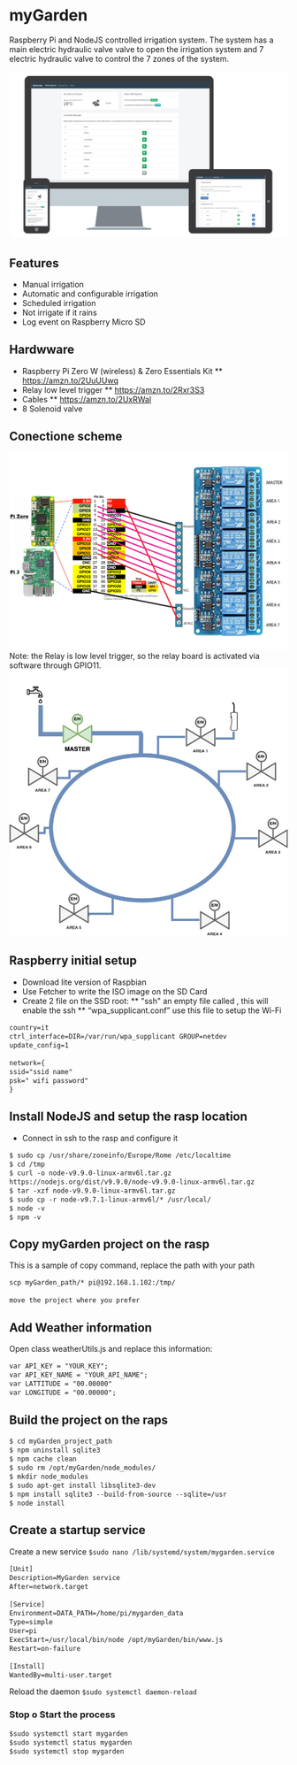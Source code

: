 # myGarden
Raspberry Pi and NodeJS controlled irrigation system.
The system has a main electric hydraulic valve valve to open the irrigation system and 7 electric hydraulic valve to control the 7 zones of the system.

![Alt text](images/mockup.jpg?raw=true "Scheme")

## Features
* Manual irrigation
* Automatic and configurable irrigation
* Scheduled irrigation
* Not irrigate if it rains
* Log event on Raspberry Micro SD

## Hardwware
* Raspberry Pi Zero W (wireless) & Zero Essentials Kit
** https://amzn.to/2UuUUwq
* Relay low level trigger
** https://amzn.to/2Rxr3S3
* Cables
** https://amzn.to/2UxRWal
* 8 Solenoid valve


## Conectione scheme
![Alt text](images/schema.jpg?raw=true "Scheme")
Note: the Relay is low level trigger, so the relay board is activated via software through GPIO11.
![Alt text](images/irrigazione.jpg?raw=true "Scheme")


## Raspberry initial setup
* Download lite version of Raspbian
* Use Fetcher to write the ISO image on the SD Card
* Create 2 file on the SSD root:
** "ssh" an empty file called , this will enable the ssh
** “wpa_supplicant.conf” use this file to setup the Wi-Fi
```
country=it
ctrl_interface=DIR=/var/run/wpa_supplicant GROUP=netdev
update_config=1

network={
ssid="ssid name"
psk=" wifi password"
}

```

## Install NodeJS and setup the rasp location
* Connect in ssh to the rasp and configure it
```
$ sudo cp /usr/share/zoneinfo/Europe/Rome /etc/localtime
$ cd /tmp
$ curl -o node-v9.9.0-linux-armv6l.tar.gz https://nodejs.org/dist/v9.9.0/node-v9.9.0-linux-armv6l.tar.gz
$ tar -xzf node-v9.9.0-linux-armv6l.tar.gz 
$ sudo cp -r node-v9.7.1-linux-armv6l/* /usr/local/
$ node -v
$ npm -v
```

## Copy myGarden project on the rasp
This is a sample of copy command, replace the path with your path

```
scp myGarden_path/* pi@192.168.1.102:/tmp/

move the project where you prefer

```
## Add Weather information
Open class weatherUtils.js and replace this information:

```
var API_KEY = "YOUR_KEY";
var API_KEY_NAME = "YOUR_API_NAME";
var LATTITUDE = "00.00000"
var LONGITUDE = "00.00000";
```

## Build the project on the raps
```
$ cd myGarden_project_path
$ npm uninstall sqlite3
$ npm cache clean
$ sudo rm /opt/myGarden/node_modules/
$ mkdir node_modules
$ sudo apt-get install libsqlite3-dev
$ npm install sqlite3 --build-from-source --sqlite=/usr
$ node install
```

## Create a startup service
Create a new service `$sudo nano /lib/systemd/system/mygarden.service`

```
[Unit]
Description=MyGarden service
After=network.target

[Service]
Environment=DATA_PATH=/home/pi/mygarden_data
Type=simple
User=pi
ExecStart=/usr/local/bin/node /opt/myGarden/bin/www.js
Restart=on-failure

[Install]
WantedBy=multi-user.target
```

Reload the daemon `$sudo systemctl daemon-reload`

### Stop o Start the process

```
$sudo systemctl start mygarden
$sudo systemctl status mygarden
$sudo systemctl stop mygarden
```


